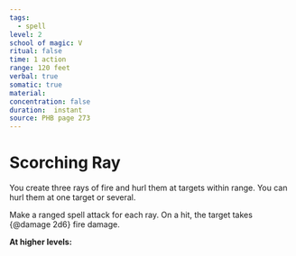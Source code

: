```yaml
---
tags:
  - spell
level: 2
school of magic: V
ritual: false
time: 1 action
range: 120 feet
verbal: true
somatic: true
material: 
concentration: false
duration:  instant
source: PHB page 273
---
```

# Scorching Ray
You create three rays of fire and hurl them at targets within range. You can hurl them at one target or several.

Make a ranged spell attack for each ray. On a hit, the target takes {@damage 2d6} fire damage.

**At higher levels:** 